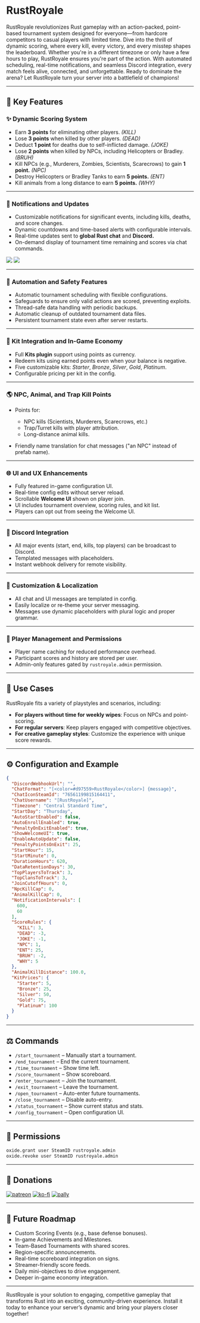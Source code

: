 # RustRoyale

RustRoyale revolutionizes Rust gameplay with an action-packed, point-based tournament system designed for everyone—from hardcore competitors to casual players with limited time. Dive into the thrill of dynamic scoring, where every kill, every victory, and every misstep shapes the leaderboard. Whether you're in a different timezone or only have a few hours to play, RustRoyale ensures you're part of the action. With automated scheduling, real-time notifications, and seamless Discord integration, every match feels alive, connected, and unforgettable. Ready to dominate the arena? Let RustRoyale turn your server into a battlefield of champions!

---

## 🔹 Key Features

### ✨ **Dynamic Scoring System**

* Earn **3 points** for eliminating other players. *(KILL)*
* Lose **3 points** when killed by other players. *(DEAD)*
* Deduct **1 point** for deaths due to self-inflicted damage. *(JOKE)*
* Lose **2 points** when killed by NPCs, including Helicopters or Bradley. *(BRUH)*
* Kill NPCs (e.g., Murderers, Zombies, Scientists, Scarecrows) to gain **1 point.** *(NPC)*
* Destroy Helicopters or Bradley Tanks to earn **5 points.** *(ENT)*
* Kill animals from a long distance to earn **5 points.** *(WHY)*

---

### 🔔 **Notifications and Updates**

* Customizable notifications for significant events, including kills, deaths, and score changes.
* Dynamic countdowns and time-based alerts with configurable intervals.
* Real-time updates sent to **global Rust chat** and **Discord.**
* On-demand display of tournament time remaining and scores via chat commands.

![](https://potaetobag.live/imgs/potaetobag-rustroyale-ingame.png)
![](https://potaetobag.live/imgs/potaetobag-rustroyale-discord.png)

---

### 🚀 **Automation and Safety Features**

* Automatic tournament scheduling with flexible configurations.
* Safeguards to ensure only valid actions are scored, preventing exploits.
* Thread-safe data handling with periodic backups.
* Automatic cleanup of outdated tournament data files.
* Persistent tournament state even after server restarts.

---

### 🧪 **Kit Integration and In-Game Economy**

* Full **Kits plugin** support using points as currency.
* Redeem kits using earned points even when your balance is negative.
* Five customizable kits: *Starter*, *Bronze*, *Silver*, *Gold*, *Platinum*.
* Configurable pricing per kit in the config.

---

### 🌎 **NPC, Animal, and Trap Kill Points**

* Points for:

  * NPC kills (Scientists, Murderers, Scarecrows, etc.)
  * Trap/Turret kills with player attribution.
  * Long-distance animal kills.
* Friendly name translation for chat messages ("an NPC" instead of prefab name).

---

### 🌐 **UI and UX Enhancements**

* Fully featured in-game configuration UI.
* Real-time config edits without server reload.
* Scrollable **Welcome UI** shown on player join.
* UI includes tournament overview, scoring rules, and kit list.
* Players can opt out from seeing the Welcome UI.

---

### 🔗 **Discord Integration**

* All major events (start, end, kills, top players) can be broadcast to Discord.
* Templated messages with placeholders.
* Instant webhook delivery for remote visibility.

---

### 📅 **Customization & Localization**

* All chat and UI messages are templated in config.
* Easily localize or re-theme your server messaging.
* Messages use dynamic placeholders with plural logic and proper grammar.

---

### 👥 **Player Management and Permissions**

* Player name caching for reduced performance overhead.
* Participant scores and history are stored per user.
* Admin-only features gated by `rustroyale.admin` permission.

---

## 📆 Use Cases

RustRoyale fits a variety of playstyles and scenarios, including:

* **For players without time for weekly wipes**: Focus on NPCs and point-scoring.
* **For regular servers**: Keep players engaged with competitive objectives.
* **For creative gameplay styles**: Customize the experience with unique score rewards.

---

## ⚙️ Configuration and Example

```json
{
  "DiscordWebhookUrl": "",
  "ChatFormat": "[<color=#d97559>RustRoyale</color>] {message}",
  "ChatIconSteamId": "76561199815164411",
  "ChatUsername": "[RustRoyale]",
  "Timezone": "Central Standard Time",
  "StartDay": "Thursday",
  "AutoStartEnabled": false,
  "AutoEnrollEnabled": true,
  "PenaltyOnExitEnabled": true,
  "ShowWelcomeUI": true,
  "EnableAutoUpdate": false,
  "PenaltyPointsOnExit": 25,
  "StartHour": 15,
  "StartMinute": 0,
  "DurationHours": 620,
  "DataRetentionDays": 30,
  "TopPlayersToTrack": 3,
  "TopClansToTrack": 3,
  "JoinCutoffHours": 0,
  "NpcKillCap": 0,
  "AnimalKillCap": 0,
  "NotificationIntervals": [
    600,
    60
  ],
  "ScoreRules": {
    "KILL": 3,
    "DEAD": -3,
    "JOKE": -1,
    "NPC": 1,
    "ENT": 25,
    "BRUH": -2,
    "WHY": 5
  },
  "AnimalKillDistance": 100.0,
  "KitPrices": {
    "Starter": 5,
    "Bronze": 25,
    "Silver": 50,
    "Gold": 75,
    "Platinum": 100
  }
}
```

---

## ⚖️ Commands

* `/start_tournament` – Manually start a tournament.
* `/end_tournament` – End the current tournament.
* `/time_tournament` – Show time left.
* `/score_tournament` – Show scoreboard.
* `/enter_tournament` – Join the tournament.
* `/exit_tournament` – Leave the tournament.
* `/open_tournament` – Auto-enter future tournaments.
* `/close_tournament` – Disable auto-entry.
* `/status_tournament` – Show current status and stats.
* `/config_tournament` – Open configuration UI.

---

## 👤 Permissions

```bash
oxide.grant user SteamID rustroyale.admin
oxide.revoke user SteamID rustroyale.admin
```

---

## 🌟 Donations

[![patreon](https://img.shields.io/badge/donate-patreon-orange)](https://www.patreon.com/c/Potaetobag)
[![ko-fi](https://img.shields.io/badge/donate-kofi-red)](https://ko-fi.com/potaetobag)
[![pally](https://img.shields.io/badge/donate-pally-purple)](https://pally.gg/p/potaetobag)

---

## 🧰 Future Roadmap

* Custom Scoring Events (e.g., base defense bonuses).
* In-game Achievements and Milestones.
* Team-Based Tournaments with shared scores.
* Region-specific announcements.
* Real-time scoreboard integration on signs.
* Streamer-friendly score feeds.
* Daily mini-objectives to drive engagement.
* Deeper in-game economy integration.

---

RustRoyale is your solution to engaging, competitive gameplay that transforms Rust into an exciting, community-driven experience. Install it today to enhance your server’s dynamic and bring your players closer together!
